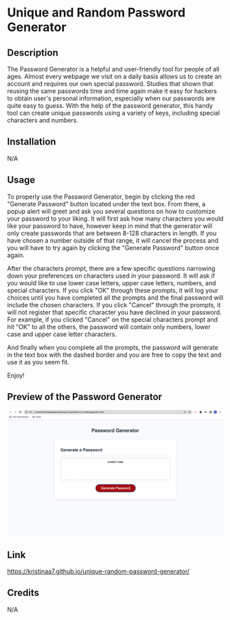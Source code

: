# Unique and Random Password Generator 

## Description 

The Password Generator is a helpful and user-friendly tool for people of all ages. Almost every webpage we visit on a daily basis allows us to create an account and requires our own special password. Studies that shown that reusing the same passwords time and time again make it easy for hackers to obtain user's personal information, especially when our passwords are quite easy to guess. With the help of the password generator, this handy tool can create unique passwords using a variety of keys, including special characters and numbers. 

## Installation 

N/A

## Usage

To properly use the Password Generator, begin by clicking the red "Generate Password" button located under the text box. From there, a popup alert will greet and ask you several questions on how to customize your password to your liking. It will first ask how many characters you would like your password to have, however keep in mind that the generator will only create passwords that are between 8-128 characters in length. If you have chosen a number outside of that range, it will cancel the process and you will have to try again by clicking the "Generate Password" button once again. 

After the characters prompt, there are a few specific questions narrowing down your preferences on characters used in your password. It will ask if you would like to use lower case letters, upper case letters, numbers, and special characters. If you click "OK" through these prompts, it will log your choices until you have completed all the prompts and the final password will include the chosen characters. If you click "Cancel" through the prompts, it will not register that specific character you have declined in your password. For example, if you clicked "Cancel" on the special characters prompt and hit "OK" to all the others, the password will contain only numbers, lower case and upper case letter characters. 

And finally when you complete all the prompts, the password will generate in the text box with the dashed border and you are free to copy the text and use it as you seem fit. 

Enjoy!

## Preview of the Password Generator
![alt text](assets/passwordpic.png)

## Link

https://kristinaa7.github.io/unique-random-password-generator/

## Credits

N/A